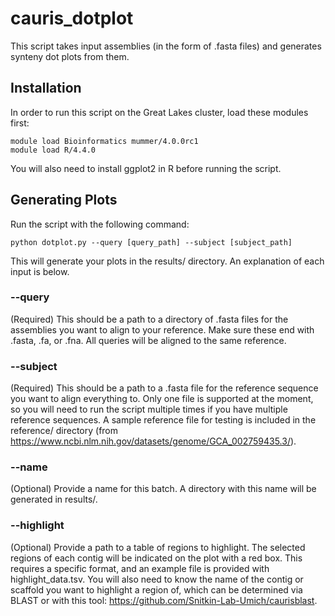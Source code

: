 # cauris_dotplot
This script takes input assemblies (in the form of .fasta files) and generates synteny dot plots from them. 

## Installation

In order to run this script on the Great Lakes cluster, load these modules first:

```
module load Bioinformatics mummer/4.0.0rc1
module load R/4.4.0
```

You will also need to install ggplot2 in R before running the script. 

## Generating Plots

Run the script with the following command:

```
python dotplot.py --query [query_path] --subject [subject_path]
```

This will generate your plots in the results/ directory. An explanation of each input is below.

### --query

(Required) This should be a path to a directory of .fasta files for the assemblies you want to align to your reference. Make sure these end with .fasta, .fa, or .fna. All queries will be aligned to the same reference.

### --subject

(Required) This should be a path to a .fasta file for the reference sequence you want to align everything to. Only one file is supported at the moment, so you will need to run the script multiple times if you have multiple reference sequences. A sample reference file for testing is included in the reference/ directory (from https://www.ncbi.nlm.nih.gov/datasets/genome/GCA_002759435.3/).

### --name

(Optional) Provide a name for this batch. A directory with this name will be generated in results/.

### --highlight

(Optional) Provide a path to a table of regions to highlight. The selected regions of each contig will be indicated on the plot with a red box. This requires a specific format, and an example file is provided with highlight_data.tsv. You will also need to know the name of the contig or scaffold you want to highlight a region of, which can be determined via BLAST or with this tool: https://github.com/Snitkin-Lab-Umich/caurisblast. 



